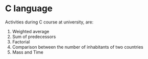 # C language
Activities during C course at university, are:
  1. Weighted average
  2. Sum of predecessors
  3. Factorial
  4. Comparison between the number of inhabitants of two countries
  5. Mass and Time
